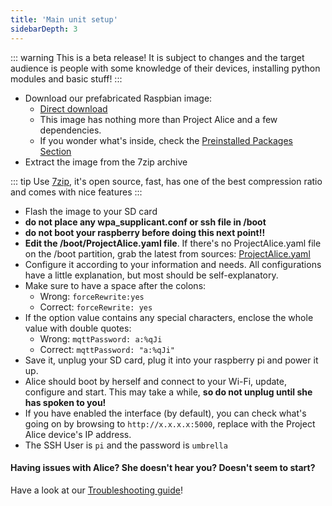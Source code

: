 ```yaml
---
title: 'Main unit setup'
sidebarDepth: 3
---
```


::: warning
This is a beta release! It is subject to changes and the target audience is people with some knowledge of their devices, installing python modules and basic stuff!
:::


- Download our prefabricated Raspbian image:
   - [Direct download](https://github.com/project-alice-assistant/ProjectAlice/releases/tag/v1.0.0-b1)
   - This image has nothing more than Project Alice and a few dependencies.
   - If you wonder what's inside, check the [Preinstalled Packages Section](preinstalled)
- Extract the image from the 7zip archive

::: tip
Use [7zip](https://www.7-zip.org/), it's open source, fast, has one of the best compression ratio and comes with nice features
:::

- Flash the image to your SD card
- **do not place any wpa_supplicant.conf or ssh file in /boot**
- **do not boot your raspberry before doing this next point!!**
- **Edit the /boot/ProjectAlice.yaml file**. If there's no ProjectAlice.yaml file on the /boot partition, grab the latest from sources: [ProjectAlice.yaml](https://github.com/project-alice-assistant/ProjectAlice/blob/master/ProjectAlice.yaml)
- Configure it according to your information and needs. All configurations have a little explanation, but most should be self-explanatory.
- Make sure to have a space after the colons:
   - Wrong: `forceRewrite:yes`
   - Correct: `forceRewrite: yes`
- If the option value contains any special characters, enclose the whole value with double quotes:
   - Wrong: `mqttPassword: a:%qJi`
   - Correct: `mqttPassword: "a:%qJi"`
- Save it, unplug your SD card, plug it into your raspberry pi and power it up.
- Alice should boot by herself and connect to your Wi-Fi, update, configure and start. This may take a while, **so do not unplug until she has spoken to you!**
- If you have enabled the interface (by default), you can check what's going on by browsing to `http://x.x.x.x:5000`, replace with the Project Alice device's IP address.
- The SSH User is `pi` and the password is `umbrella`

#### Having issues with Alice? She doesn't hear you? Doesn't seem to start?
Have a look at our [Troubleshooting guide](troubleshooting)!
